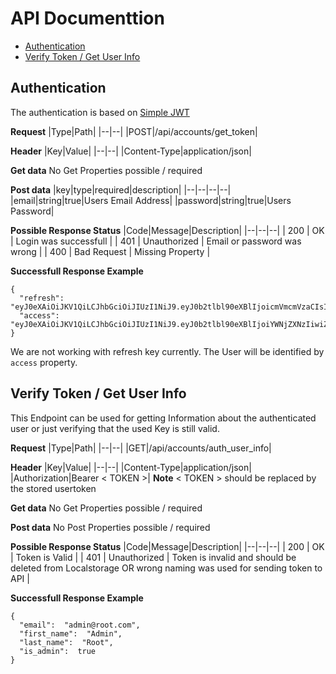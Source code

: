 # API Documenttion
- [Authentication](#authentication)
- [Verify Token / Get User Info](#verify_token)

<a name="authentication"></a>

## Authentication
The authentication is based on [Simple JWT](https://django-rest-framework-simplejwt.readthedocs.io/en/latest/)

**Request**
|Type|Path|
|--|--|
|POST|/api/accounts/get_token|

**Header**
|Key|Value|
|--|--|
|Content-Type|application/json|

**Get data**
No Get Properties possible / required

**Post data**
|key|type|required|description|
|--|--|--|--|
|email|string|true|Users Email Address|
|password|string|true|Users Password|

**Possible Response Status**
|Code|Message|Description|
|--|--|--|
| 200 | OK | Login was successfull |
| 401 | Unauthorized | Email or password was wrong |
| 400 | Bad Request | Missing Property |

**Successfull Response Example**
```
{
  "refresh": "eyJ0eXAiOiJKV1QiLCJhbGciOiJIUzI1NiJ9.eyJ0b2tlbl90eXBlIjoicmVmcmVzaCIsImV4cCI6MTYxNTgzNDM1MywianRpIjoiZGY3OGJkNDRiMmQyNDQ3NGE4MzYwZTdmYTQ2M2VkNjciLCJ1c2VyX2lkIjoxfQ.Yd89rUBaWAGgVgdH2lo_vsB2i7utQTZXYgtQ7SN4UR8",
  "access": "eyJ0eXAiOiJKV1QiLCJhbGciOiJIUzI1NiJ9.eyJ0b2tlbl90eXBlIjoiYWNjZXNzIiwiZXhwIjoxNjE1NzQ4MjUzLCJqdGkiOiJmZWE4NjVhZmU2Yzk0OWUzYjg0Y2JkZTUxZGUzMzViOCIsInVzZXJfaWQiOjF9._18WMTBfxFTlojV25Ogr1aHAjiWZiSfgHC6WWXI9rAY"
}
```

We are not working with refresh key currently. The User will be identified by `access` property.


<a name="verify_token"></a>

## Verify Token / Get User Info
This Endpoint can be used for getting Information about the authenticated user or just verifying that the used Key is still valid.

**Request**
|Type|Path|
|--|--|
|GET|/api/accounts/auth_user_info|

**Header**
|Key|Value|
|--|--|
|Content-Type|application/json|
|Authorization|Bearer < TOKEN >|
**Note** < TOKEN > should be replaced by the stored usertoken

**Get data**
No Get Properties possible / required

**Post data**
No Post Properties possible / required

**Possible Response Status**
|Code|Message|Description|
|--|--|--|
| 200 | OK | Token is Valid |
| 401 | Unauthorized | Token is invalid and should be deleted from Localstorage OR wrong naming was used for sending token to API |

**Successfull Response Example**
```
{
  "email":  "admin@root.com",
  "first_name":  "Admin",
  "last_name":  "Root",
  "is_admin":  true
}
```

